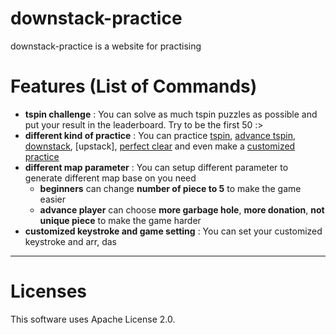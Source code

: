 # downstack-practice

downstack-practice is a website for practising

# Features (List of Commands)
+ **tspin challenge** : You can solve as much tspin puzzles as possible and put your result in the leaderboard. Try to be the first 50 :>
+ **different kind of practice** : You can practice [tspin](https://himitsuconfidential.github.io/downstack-practice/tspin-practice.html), [advance tspin](https://himitsuconfidential.github.io/downstack-practice/advance-tspin-practice.html), [downstack](https://himitsuconfidential.github.io/downstack-practice/), [upstack], [perfect clear](https://himitsuconfidential.github.io/downstack-practice/pc-practice.html) and even make a [customized practice](https://himitsuconfidential.github.io/downstack-practice/usermode.html)
+ **different map parameter** : You can setup different parameter to generate different map base on you need
	- **beginners** can change **number of piece to 5** to make the game easier
	- **advance player** can choose **more garbage hole**, **more donation**, **not unique piece** to make the game harder
+ **customized keystroke and game setting** : You can set your customized keystroke and arr, das
------

# Licenses

This software uses Apache License 2.0.